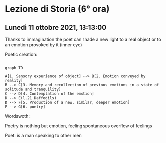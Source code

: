#  Lezione di Storia (6° ora)
## Lunedì 11 ottobre 2021, 13:13:00

Thanks to immagination the poet can shade a new light to a real object or to an emotion provoked by it (inner eye)

Poetic creation:
```mermaid

graph TD

A[1. Sensory experience of object] --> B[2. Emotion conveyed by reality]
B --> C[3. Memory and recollection of previous emotions in a state of solitude and tranquility]
C --> D[4. Contemplation of the emotion]
D --> E(l.21 Daffodils) 
D --> F[5. Production of a new, similar, deeper emotion]
F --> G[6. poetry] 
```

Wordswoth:

Poetry is nothing but emotion, feeling
spontaneous overflow of feelings

Poet: is a man speaking to other men
<!--stackedit_data:
eyJoaXN0b3J5IjpbMzgyMzQwMTY4XX0=
-->